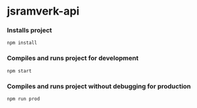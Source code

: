 # jsramverk-api

### Installs project
```
npm install
```

### Compiles and runs project for development
```
npm start
```

### Compiles and runs project without debugging for production
```
npm run prod
```
